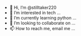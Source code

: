 - 👋 Hi, I’m @stilltaker220
- 👀 I’m interested in tech ...
- 🌱 I’m currently learning python ...
- 💞️ I’m looking to collaborate on ...
- 📫 How to reach me, email me ...

<!---
stilltaker220/stilltaker220 is a ✨ special ✨ repository because its `README.md` (this file) appears on your GitHub profile.
You can click the Preview link to take a look at your changes.
--->
